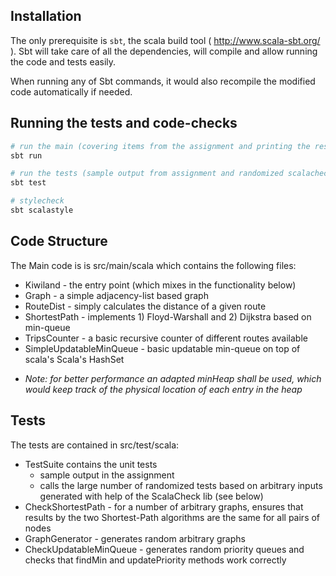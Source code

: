 Installation
----------------------------
The only prerequisite is ```sbt```, the scala build tool
 ( http://www.scala-sbt.org/ ). Sbt will take care of all the dependencies, will compile and allow running the code and  tests easily. 
  
When running any of Sbt commands, it  would also recompile the modified code automatically if needed.

Running the tests and code-checks
----------------------------
```bash
# run the main (covering items from the assignment and printing the results)
sbt run

# run the tests (sample output from assignment and randomized scalacheck tests)
sbt test

# stylecheck
sbt scalastyle
```

Code Structure
----------------------------
The Main code is is src/main/scala which contains the following files:

 * Kiwiland - the entry point (which mixes in the functionality below)
 * Graph - a simple adjacency-list based graph
 * RouteDist - simply calculates the distance of a given route
 * ShortestPath - implements 1) Floyd-Warshall and 2) Dijkstra based on min-queue
 * TripsCounter - a basic recursive counter of different routes available
 * SimpleUpdatableMinQueue - basic updatable min-queue on top of scala's Scala's HashSet
  - *Note: for better performance an adapted minHeap shall be used, which would keep track of the physical location of each entry in the heap*

Tests
----------------------------
The tests are contained in src/test/scala:
 
 * TestSuite contains the unit tests 
     - sample output in the assignment
     - calls the large number of randomized tests based on arbitrary inputs generated with help of the ScalaCheck lib (see below)
 * CheckShortestPath - for a number of arbitrary graphs, ensures that results by the two Shortest-Path algorithms are the same for all pairs of nodes  
 * GraphGenerator - generates random arbitrary graphs
 * CheckUpdatableMinQueue - generates random priority queues and checks that findMin and updatePriority methods work correctly 
